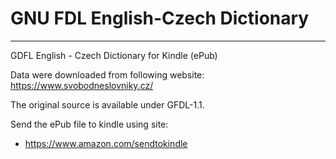 # GNU FDL English-Czech Dictionary
-------------------------------------------
GDFL English - Czech Dictionary for Kindle (ePub)

Data were downloaded from following website:
<https://www.svobodneslovniky.cz/>

The original source is available under GFDL-1.1.

Send the ePub file to kindle using site: 
- https://www.amazon.com/sendtokindle
